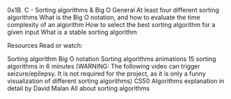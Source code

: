0x1B. C - Sorting algorithms & Big O
General
At least four different sorting algorithms
What is the Big O notation, and how to evaluate the time complexity of an algorithm
How to select the best sorting algorithm for a given input
What is a stable sorting algorithm

Resources
Read or watch:

Sorting algorithm
Big O notation
Sorting algorithms animations
15 sorting algorithms in 6 minutes (WARNING: The following video can trigger seizure/epilepsy. It is not required for the project, as it is only a funny visualization of different sorting algorithms)
CS50 Algorithms explanation in detail by David Malan
All about sorting algorithms

